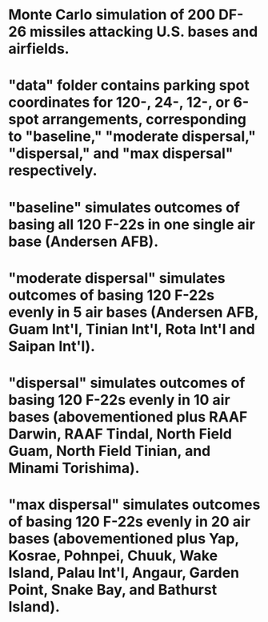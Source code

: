 # Monte Carlo simulation of 200 DF-26 missiles attacking U.S. bases and airfields.
# "data" folder contains parking spot coordinates for 120-, 24-, 12-, or 6-spot arrangements, corresponding to "baseline," "moderate dispersal," "dispersal," and "max dispersal" respectively.
# "baseline" simulates outcomes of basing all 120 F-22s in one single air base (Andersen AFB).
# "moderate dispersal" simulates outcomes of basing 120 F-22s evenly in 5 air bases (Andersen AFB, Guam Int'l, Tinian Int'l, Rota Int'l and Saipan Int'l).
# "dispersal" simulates outcomes of basing 120 F-22s evenly in 10 air bases (abovementioned plus RAAF Darwin, RAAF Tindal, North Field Guam, North Field Tinian, and Minami Torishima).
# "max dispersal" simulates outcomes of basing 120 F-22s evenly in 20 air bases (abovementioned plus Yap, Kosrae, Pohnpei, Chuuk, Wake Island, Palau Int'l, Angaur, Garden Point, Snake Bay, and Bathurst Island).
